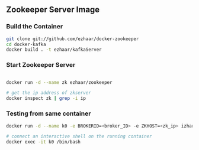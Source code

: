 ## Zookeeper Server Image

### Build the Container

```bash
git clone git://github.com/ezhaar/docker-zookeeper
cd docker-kafka
docker build . -t ezhaar/kafkaServer

```

### Start Zookeeper Server

```bash

docker run -d --name zk ezhaar/zookeeper

# get the ip address of zkserver
docker inspect zk | grep -i ip

```

### Testing from same container

```bash
docker run -d --name k0 -e BROKERID=<broker_ID> -e ZKHOST=<zk_ip> izhar/kafka

# connect an interactive shell on the running container
docker exec -it k0 /bin/bash
```


